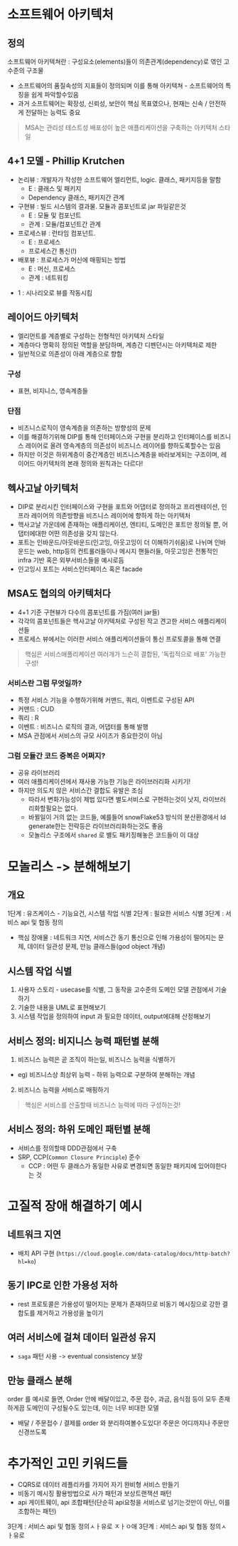 # 소프트웨어 아키텍처

## 정의
소프트웨어 아키텍쳐란 : 구성요소(elements)들이 의존관계(dependency)로 엮인 고수준의 구조물
   - 소프트웨어의 품질속성의 지표들이 정의되며 이를 통해 아키텍쳐 - 소프트웨어의 특징을 쉽게 파악할수있음
   - 과거 소프트웨어는 확장성, 신뢰성, 보안이 핵심 목표였으나, 현재는 신속 / 안전하게 전달하는 능력도 중요


> MSA는 관리성 테스트성 배포성이 높은 애플리케이션을 구축하는 아키텍처 스타일

## 4+1 모델 - Phillip Krutchen

- 논리뷰 : 개발자가 작성한 소프트웨어 엘리먼트, logic. 클래스, 패키지등을 말함
  - E : 클래스 및 패키지
  - Dependency 클래스, 패키지간 관계
- 구현뷰 : 빌드 시스템의 결과물. 모듈과 콤포넌트로 jar 파일같은것
  - E : 모듈 및 컴포넌트
  - 관계 : 모듈/컴포넌트간 관계 
- 프로세스뷰 : 런타임 컴포넌트.
  - E : 프로세스
  - 프로세스간 통신(!)
- 배포뷰 : 프로세스가 머신에 매핑되는 방법
  - E : 머신, 프로세스
  - 관계 : 네트워킹

+ 1 : 시나리오로 뷰를 작동시킴


## 레이어드 아키텍처
- 엘리먼트를 계층별로 구성하는 전형적인 아키텍처 스타일
- 계층마다 명확히 정의된 역할을 분담하며, 계층간 디펜던시는 아키텍처로 제한
- 일반적으로 의존성이 아래 계층으로 향함

### 구성
- 표현, 비지니스, 영속계층들

### 단점

- 비즈니스로직이 영속계층을 의존하는 방향성의 문제
- 이를 해결하기위해 DIP를 통해 인터페이스와 구현을 분리하고 인터페이스를 비즈니스 레이어로 올려 영속계층의 의존성이 비즈니스 레이어를 향하도록할수는 있음
- 하지만 이것은 하위계층이 중간계층인 비즈니스계층을 바라보게되는 구조이며, 레이어드 아키텍처의 본래 정의와 원칙과는 다르다!

## 헥사고날 아키텍처
- DIP로 분리시킨 인터페이스와 구현을 포트와 어댑터로 정의하고 프리젠테이션, 인프라 레이어의 의존방향을 비즈니스 레이어에 향하게 하는 아키텍처
- 헥사고날 가운데에 존재하는 애플리케이션, 엔티티, 도메인은 포트만 정의될 뿐, 어댑터에대한 어떤 의존성을 갖지 않는다.
- 포트는 인바운드/아웃바운드(인고잉, 아웃고잉이 더 이해하기쉬움)로 나뉘며 인바운드는 web, http등의 컨트롤러들이나 메시지 핸들러들, 아웃고잉은 전통적인 infra 기반 혹은 외부서비스들을 예시로듬
- 인고잉시 포트는 서비스인터페이스 혹은 facade

## MSA도 협의의 아키텍처다
- 4+1 기준 구현뷰가 다수의 콤포넌트를 가짐(여러 jar들)
- 각각의 콤포넌트들은 헥사고날 아키텍처로 구성된 작고 견고한 서비스 애플리케이션들
- 프로세스 뷰에서는 이러한 서비스 애플리케이션들이 통신 프로토콜을 통해 연결

> 핵심은 서비스애플리케이션 여러개가 느슨히 결합된, '독립적으로 배포' 가능한 구성!

### 서비스란 그럼 무엇일까?
- 특정 서비스 기능을 수행하기위해 커맨드, 쿼리, 이벤트로 구성된 API
- 커맨드 : CUD
- 쿼리 : R
- 이벤트 : 비즈니스 로직의 결과, 어댑터를 통해 발행
- MSA 관점에서 서비스의 규모 사이즈가 중요한것이 아님

### 그럼 모듈간 코드 중복은 어쩌지?
- 공유 라이브러리
- 여러 애플리케이션에서 재사용 가능한 기능은 라이브러리화 시키기!
- 하지만 의도치 않은 서비스간 결합도 유발은 조심
  - 따라서 변화가능성이 제법 있다면 별도서비스로 구현하는것이 낫지, 라이브러리화할필요는 없다.
  - 바뀔일이 거의 없는 코드들, 예를들어 snowFlake53 방식의 분산환경에서 Id generate한는 전략등은 라이브러리화하는것도 좋음
  - 모놀리스 구조에서 `shared` 로 별도 패키징해놓은 코드들이 이 대상


# 모놀리스 -> 분해해보기

## 개요

1단계 : 유즈케이스 - 기능요건, 시스템 작업 식별
2단계 : 필요한 서비스 식별
3단계 : 서비스 api 및 협동 정의

- 핵심 장애물 : 네트워크 지연, 서비스간 동기 통신으로 인해 가용성이 떨어지는 문제, 데이터 일관성 문제, 만능 클래스들(god object 개념)

## 시스템 작업 식별 

1. 사용자 스토리 - usecase를 식별, 그 동작을 고수준의 도메인 모델 관점에서 기술하기
2. 기술한 내용을 UML로 표현해보기
3. 시스템 작업을 정의하여 input 과 필요한 데이터, output에대해 산정해보기

## 서비스 정의: 비지니스 능력 패턴별 분해

1. 비즈니스 능력은 곧 조직이 하는일, 비즈니스 능력을 식별하기
  - eg) 비즈니스상 최상위 능력 - 하위 능력으로 구분하여 분해하는 개념

2. 비즈니스 능력을 서비스로 매핑하기

> 핵심은 서비스를 산출할때 비즈니스 능력에 따라 구성하는것!

## 서비스 정의: 하위 도메인 패턴별 분해

- 서비스를 정의할때 DDD관점에서 구축
- SRP, CCP(`Common Closure Principle`) 준수
  - CCP : 어떤 두 클래스가 동일한 사유로 변경되면 동일한 패키지에 있어야한다는 것


# 고질적 장애 해결하기 예시

## 네트워크 지연
- 배치 API 구현 (`https://cloud.google.com/data-catalog/docs/http-batch?hl=ko`)

## 동기 IPC로 인한 가용성 저하
- rest 프로토콜은 가용성이 떨어지는 문제가 존재하므로 비동기 메시징으로 강한 결합도를 제거하고 가용성을 높이기

## 여러 서비스에 걸쳐 데이터 일관성 유지
- `saga` 패턴 사용 -> eventual consistency 보장

## 만능 클래스 분해
order 를 예시로 들면, Order 안에 배달이있고, 주문 접수, 과금, 음식점 등이 모두 존재하게끔 도메인이 구성될수도 있는데, 이는 너무 비대한 모델

- 배달 / 주문접수 / 결제를 order 와 분리하여볼수도있다! 주문은 어디까지나 주문만 신경쓰도록

# 추가적인 고민 키워드들

- CQRS로 데이터 레플리카를 가지어 자기 완비형 서비스 만들기
- 비동기 메시징 활용방법으로 사가 패턴과 보상트랜잭션 패턴
- api 게이트웨이, api 조합패턴(단순히 api요청을 서비스로 넘기는것만이 아닌, 이를 조합하는 패턴)



3단계 : 서비스 api 및 협동 정의ㅅㅏ유로 ㅈㅏㅇ애 
3단계 : 서비스 api 및 협동 정의ㅅㅏ유로 
